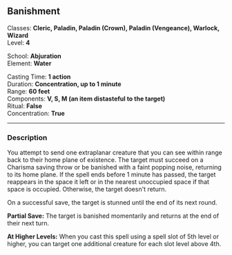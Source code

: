 ## Banishment

Classes: **Cleric, Paladin, Paladin (Crown), Paladin (Vengeance), Warlock, Wizard**  
Level: **4**  

School: **Abjuration**  
Element: **Water**  

Casting Time: **1 action**  
Duration: **Concentration, up to 1 minute**  
Range: **60 feet**  
Components: **V, S, M (an item distasteful to the target)**  
Ritual: **False**  
Concentration: **True**  

------

### Description

You attempt to send one extraplanar creature that you can see within range back to their home plane of existence. The target must succeed on a Charisma saving throw or be banished with a faint popping noise, returning to its home plane. If the spell ends before 1 minute has passed, the target reappears in the space it left or in the nearest unoccupied space if that space is occupied. Otherwise, the target doesn't return.

On a successful save, the target is stunned until the end of its next round.

**Partial Save:** The target is banished momentarily and returns at the end of their next turn.

**At Higher Levels:** When you cast this spell using a spell slot of 5th level or higher, you can target one additional creature for each slot level above 4th.

